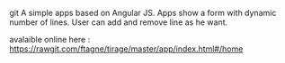 git 
A simple apps based on Angular JS. Apps show a form with dynamic number of lines. User can add and remove line as he want.

avalaible online here : https://rawgit.com/ftagne/tirage/master/app/index.html#/home
